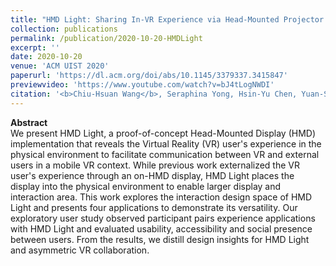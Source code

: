 ```yaml
---
title: "HMD Light: Sharing In-VR Experience via Head-Mounted Projector for Asymmetric Interaction"
collection: publications
permalink: /publication/2020-10-20-HMDLight
excerpt: ''
date: 2020-10-20
venue: 'ACM UIST 2020'
paperurl: 'https://dl.acm.org/doi/abs/10.1145/3379337.3415847'
previewvideo: 'https://www.youtube.com/watch?v=bJ4tLogNWDI'
citation: '<b>Chiu-Hsuan Wang</b>, Seraphina Yong, Hsin-Yu Chen, Yuan-Syun Ye, and Liwei Chan. 2020. HMD Light: Sharing In-VR Experience via Head-Mounted Projector for Asymmetric Interaction. In Proceedings of the 33rd Annual ACM Symposium on User Interface Software and Technology (UIST ’20). Association for Computing Machinery, New York, NY, USA, 472–486.'
---
```


<b>Abstract</b><br>
We present HMD Light, a proof-of-concept Head-Mounted Display (HMD) implementation that reveals the Virtual Reality (VR) user's experience in the physical environment to facilitate communication between VR and external users in a mobile VR context. While previous work externalized the VR user's experience through an on-HMD display, HMD Light places the display into the physical environment to enable larger display and interaction area. This work explores the interaction design space of HMD Light and presents four applications to demonstrate its versatility. Our exploratory user study observed participant pairs experience applications with HMD Light and evaluated usability, accessibility and social presence between users. From the results, we distill design insights for HMD Light and asymmetric VR collaboration.
